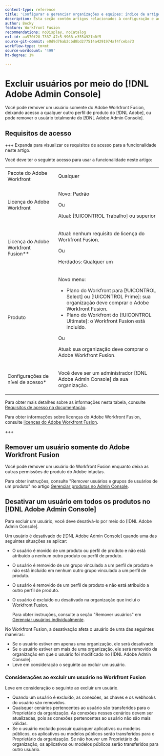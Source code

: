 ```yaml
---
content-type: reference
title: 'Configurar e gerenciar organizações e equipes: índice de artigos'
description: Esta seção contém artigos relacionados à configuração e ao gerenciamento de organizações e equipes no Adobe Workfront Fusion.
author: Becky
feature: Workfront Fusion
recommendations: noDisplay, noCatalog
exl-id: aa570f28-7387-47c5-9968-e3554921b0f5
source-git-commit: e0d9d76ab2cbd8bd277514a4291974af4fceba73
workflow-type: tm+mt
source-wordcount: '499'
ht-degree: 1%

---
```


# Excluir usuários por meio do [!DNL Adobe Admin Console]

Você pode remover um usuário somente do Adobe Workfront Fusion, deixando acesso a qualquer outro perfil de produto do [!DNL Adobe], ou pode remover o usuário totalmente do [!DNL Adobe Admin Console].

## Requisitos de acesso

+++ Expanda para visualizar os requisitos de acesso para a funcionalidade neste artigo.

Você deve ter o seguinte acesso para usar a funcionalidade neste artigo:

<table style="table-layout:auto">
 <col> 
 <col> 
 <tbody> 
  <tr> 
   <td role="rowheader">Pacote do Adobe Workfront</td> 
   <td> <p>Qualquer</p> </td> 
  </tr> 
  <tr data-mc-conditions=""> 
   <td role="rowheader">Licença do Adobe Workfront</td> 
   <td> <p>Novo: Padrão</p><p>Ou</p><p>Atual: [!UICONTROL Trabalho] ou superior</p> </td> 
  </tr> 
  <tr> 
   <td role="rowheader">Licença do Adobe Workfront Fusion**</td> 
   <td>
   <p>Atual: nenhum requisito de licença do Workfront Fusion.</p>
   <p>Ou</p>
   <p>Herdados: Qualquer um </p>
   </td> 
  </tr> 
  <tr> 
   <td role="rowheader">Produto</td> 
   <td>
   <p>Novo menu:</p> <ul><li>Plano do Workfront para [!UICONTROL Select] ou [!UICONTROL Prime]: sua organização deve comprar o Adobe Workfront Fusion.</li><li>Plano do Workfront do [!UICONTROL Ultimate]: o Workfront Fusion está incluído.</li></ul>
   <p>Ou</p>
   <p>Atual: sua organização deve comprar o Adobe Workfront Fusion.</p>
   </td> 
  </tr>
  <tr data-mc-conditions=""> 
   <td role="rowheader">Configurações de nível de acesso*</td> 
   <td> 
     <p>Você deve ser um administrador [!DNL Adobe Admin Console] da sua organização.</p>
   </td> 
  </tr> 
 </tbody> 
</table>

Para obter mais detalhes sobre as informações nesta tabela, consulte [Requisitos de acesso na documentação](/help/workfront-fusion/references/licenses-and-roles/access-level-requirements-in-documentation.md).

Para obter informações sobre licenças do Adobe Workfront Fusion, consulte [licenças do Adobe Workfront Fusion](/help/workfront-fusion/set-up-and-manage-workfront-fusion/licensing-operations-overview/license-automation-vs-integration.md).

+++

## Remover um usuário somente do Adobe Workfront Fusion

Você pode remover um usuário do Workfront Fusion enquanto deixa as outras permissões de produto do Adobe intactas.

Para obter instruções, consulte &quot;Remover usuários e grupos de usuários de um produto&quot; no artigo [Gerenciar produtos no Admin Console](https://helpx.adobe.com/br/enterprise/using/manage-products.html).

## Desativar um usuário em todos os produtos no [!DNL Adobe Admin Console]

Para excluir um usuário, você deve desativá-lo por meio do [!DNL Adobe Admin Console].

Um usuário é desativado de [!DNL Adobe Admin Console] quando uma das seguintes situações se aplicar:

* O usuário é movido de um produto ou perfil de produto e não está atribuído a nenhum outro produto ou perfil de produto.
* O usuário é removido de um grupo vinculado a um perfil de produto e não está incluído em nenhum outro grupo vinculado a um perfil de produto.
* O usuário é removido de um perfil de produto e não está atribuído a outro perfil de produto.
* O usuário é excluído ou desativado na organização que inclui o Workfront Fusion.

  Para obter instruções, consulte a seção &quot;Remover usuários&quot; em [Gerenciar usuários individualmente](https://helpx.adobe.com/br/enterprise/using/manage-users-individually.html).

No Workfront Fusion, a desativação afeta o usuário de uma das seguintes maneiras:

* Se o usuário estiver em apenas uma organização, ele será desativado.
* Se o usuário estiver em mais de uma organização, ele será removido da organização em que o usuário foi modificado no [!DNL Adobe Admin Console].
* Leve em consideração o seguinte ao excluir um usuário.

### Considerações ao excluir um usuário no Workfront Fusion

Leve em consideração o seguinte ao excluir um usuário.

* Quando um usuário é excluído, as conexões, as chaves e os webhooks do usuário são removidos.
* Quaisquer cenários pertencentes ao usuário são transferidos para o Proprietário da organização. As conexões nesses cenários devem ser atualizadas, pois as conexões pertencentes ao usuário não são mais válidas.
* Se o usuário excluído possuir quaisquer aplicativos ou modelos públicos, os aplicativos ou modelos públicos serão transferidos para o Proprietário da organização. Se não houver um Proprietário da organização, os aplicativos ou modelos públicos serão transferidos para outro usuário.

